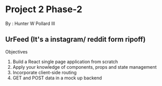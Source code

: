 # Project 2 Phase-2

By : Hunter W Pollard III

## UrFeed (It's a instagram/ reddit form ripoff)

Objectives
1. Build a React single page application from scratch
2. Apply your knowledge of components, props and state management
3. Incorporate client-side routing
4. GET and POST data in a mock up backend